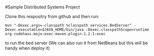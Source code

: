 #Sample Distributed Systems Project



Clone this respositry from github and then run:
```
mvn "-Dexec.args=-classpath %classpath services.BedServer" -Dexec.executable=$JAVA_HOME/bin/java -Dexec.classpathScope=runtime org.codehaus.mojo:exec-maven-plugin:1.2.1:exec
```
to run the bed server (We can also run it from NetBeans but this will be handy when deploy it)
